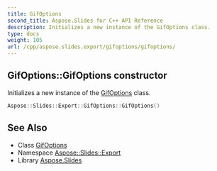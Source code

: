 ```yaml
---
title: GifOptions
second_title: Aspose.Slides for C++ API Reference
description: Initializes a new instance of the GifOptions class.
type: docs
weight: 105
url: /cpp/aspose.slides.export/gifoptions/gifoptions/
---
```

## GifOptions::GifOptions constructor


Initializes a new instance of the [GifOptions](../) class.

```cpp
Aspose::Slides::Export::GifOptions::GifOptions()
```

## See Also

* Class [GifOptions](../)
* Namespace [Aspose::Slides::Export](../../)
* Library [Aspose.Slides](../../../)
